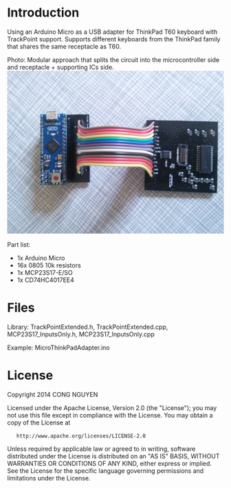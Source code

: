 # Introduction
Using an Arduino Micro as a USB adapter for ThinkPad T60 keyboard with TrackPoint support. 
Supports different keyboards from the ThinkPad family that shares the same receptacle as T60.

Photo: Modular approach that splits the circuit into the microcontroller side and receptacle + supporting ICs side.
![](/doc/AdapterTest.jpg)

Part list:
+ 1x	Arduino Micro
+ 16x	0805 10k resistors
+ 1x	MCP23S17-E/SO
+ 1x	CD74HC4017EE4

# Files

Library: TrackPointExtended.h, TrackPointExtended.cpp, MCP23S17_InputsOnly.h, MCP23S17_InputsOnly.cpp

Example: MicroThinkPadAdapter.ino

# License

   Copyright 2014 CONG NGUYEN

   Licensed under the Apache License, Version 2.0 (the "License");
   you may not use this file except in compliance with the License.
   You may obtain a copy of the License at

       http://www.apache.org/licenses/LICENSE-2.0

   Unless required by applicable law or agreed to in writing, software
   distributed under the License is distributed on an "AS IS" BASIS,
   WITHOUT WARRANTIES OR CONDITIONS OF ANY KIND, either express or implied.
   See the License for the specific language governing permissions and
   limitations under the License.